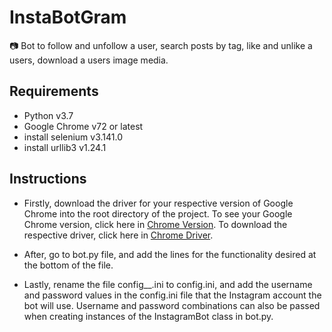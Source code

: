 # InstaBotGram
📷 Bot to follow and unfollow a user, search posts by tag, like and unlike a users, download a users image media.

## Requirements
- Python v3.7
- Google Chrome v72 or latest
- install selenium v3.141.0
- install urllib3 v1.24.1

## Instructions
- Firstly, download the driver for your respective version of Google Chrome into the root directory of the project. To see your Google Chrome version, click here in [Chrome Version](chrome://version/). To download the respective driver, click here in [Chrome Driver](http://chromedriver.chromium.org/downloads).

- After, go to bot.py file, and add the lines for the functionality desired at the bottom of the file.

- Lastly, rename the file config__.ini to config.ini, and add the username and password values in the config.ini file that the Instagram account the bot will use. Username and password combinations can also be passed when creating instances of the InstagramBot class in bot.py.
